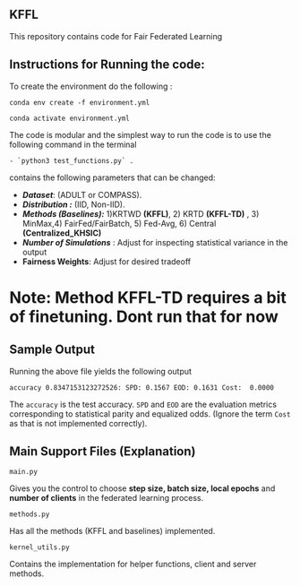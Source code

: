 ## KFFL
This repository contains code for Fair Federated Learning


## Instructions for Running the code:

 To create the environment do the following : 

    conda env create -f environment.yml
    
    conda activate environment.yml 


The code is modular and the simplest way to run the code is to use the following command in the terminal

    - `python3 test_functions.py` . 

 contains the following parameters that can be changed:

 - ***Dataset***: (ADULT or COMPASS). 
 - ***Distribution :***  (IID, Non-IID).
 - ***Methods (Baselines):*** 1)KRTWD **(KFFL)**,  2) KRTD **(KFFL-TD)** , 3) MinMax,4) FairFed/FairBatch, 5) Fed-Avg, 6) Central **(Centralized_KHSIC)**
 - ***Number of Simulations*** : Adjust for inspecting statistical variance in the output
 -   **Fairness Weights**: Adjust for desired tradeoff

# Note: Method KFFL-TD requires a bit of finetuning. Dont run that for now 
## Sample Output

Running the above file yields the following output 

    accuracy 0.8347153123272526: SPD: 0.1567 EOD: 0.1631 Cost:  0.0000

The `accuracy` is the test accuracy.  `SPD` and `EOD`  are the evaluation metrics corresponding to statistical parity and equalized odds. (Ignore the term `Cost` as that is not implemented correctly).

## Main Support Files (Explanation)

    main.py  
Gives you the control to choose **step size, batch size, local epochs** and **number of clients** in the federated learning process.

    methods.py
Has all the methods (KFFL and baselines) implemented.

    kernel_utils.py
Contains the implementation for helper functions, client and server methods.


